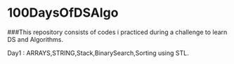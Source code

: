# 100DaysOfDSAlgo
###This repository consists of codes i practiced during a challenge to learn DS and Algorithms.



Day1  :  ARRAYS,STRING,Stack,BinarySearch,Sorting using STL.

